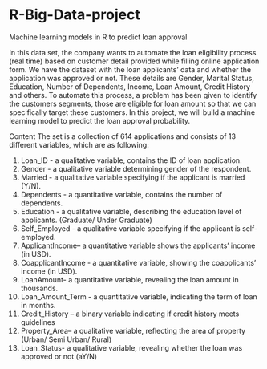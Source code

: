 # R-Big-Data-project
Machine learning models in R to predict loan approval

In this data set, the company wants to automate the loan eligibility process (real time) based on customer detail provided while filling online application form. We have the dataset with the loan applicants’ data and whether the application was approved or not. These details are Gender, Marital Status, Education, Number of Dependents, Income, Loan Amount, Credit History and others. To automate this process, a problem has been given to identify the customers segments, those are eligible for loan amount so that we can specifically target these customers. In this project, we will build a machine learning model to predict the loan approval probability.

Content
The set is a collection of 614 applications and consists of 13 different variables, which are as following:
1. Loan_ID - a qualitative variable, contains the ID of  loan application.
2. Gender - a qualitative variable determining gender of the respondent.
3. Married - a qualitative variable specifying if the applicant is married (Y/N).
4. Dependents - a quantitative variable, contains the number of dependents.
5. Education - a qualitative variable, describing the education level of applicants. (Graduate/ Under Graduate)
6. Self_Employed - a qualitative variable specifying if the applicant is self-employed.
7. ApplicantIncome– a quantitative variable shows the applicants’ income (in USD).
8. CoapplicantIncome - a quantitative variable, showing the coapplicants’ income (in USD).
9. LoanAmount- a quantitative variable, revealing the loan amount in thousands.
10. Loan_Amount_Term - a quantitative variable, indicating the term of loan in months.
11. Credit_History – a binary variable indicating if credit history meets guidelines
12. Property_Area– a qualitative variable, reflecting the area of property (Urban/ Semi Urban/ Rural)
13. Loan_Status- a qualitative variable, revealing whether the loan was approved or not (aY/N)
